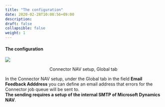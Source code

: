```yaml
---
title: "The configuration"
date: 2020-02-28T10:08:56+09:00
description: 
draft: false
collapsible: false
weight: 1
---
```


#### The configuration

![](/images/connectornav/status/Einrichtung_Warteschlange.png)<center>Connector NAV setup, Global tab</center>


In the Connector NAV setup, under the Global tab in the field **Email Feedback Adddress** you can define an email address that errors for the Connector job queue will be sent to.    
**The sending requires a setup of the internal SMTP of Microsoft Dynamics NAV**.